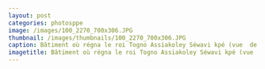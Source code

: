 ```yaml
---
layout: post
categories: photosppe
image: /images/100_2270_700x306.JPG
thumbnail: /images/thumbnails/100_2270_700x306.JPG
caption: Bâtiment où régna le roi Togno Assiakoley Séwavi kpé (vue  de la cour). Apéto Homé où se tient la quasi totalité des manifestations de réjouissance ou de malheur. C’est également ici que viennent se reccueillir auprès des aïeuls les populations « Guins » du Ghana, Bénin et parfois du Nigéria dont sont issus les habitants de Porto Seguro dans la quasi majorité.](/images/100_2270_700x306.JPG "Bâtiment où régna le roi Togno Assiakoley Séwavi kpé (vue  de la cour).
imagetitle: Bâtiment où régna le roi Togno Assiakoley Séwavi kpé (vue  de la cour).
---
```

